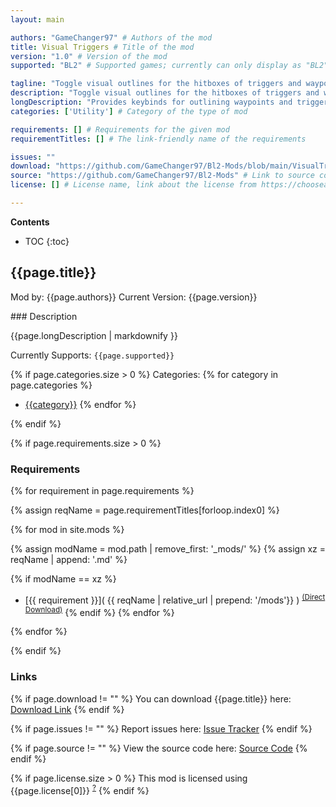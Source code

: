```yaml
---
layout: main

authors: "GameChanger97" # Authors of the mod
title: Visual Triggers # Title of the mod
version: "1.0" # Version of the mod
supported: "BL2" # Supported games; currently can only display as "BL2", "BL2 + TPS", or "TPS"

tagline: "Toggle visual outlines for the hitboxes of triggers and waypoints with the press of a key!" # A short description of the mod itself.
description: "Toggle visual outlines for the hitboxes of triggers and waypoints with the press of a key!" # This is set in order to keep the SEO proper
longDescription: "Provides keybinds for outlining waypoints and triggers with skeleton debug cylinders.\n![Visual Triggers](https://github.com/GameChanger97/Bl2-Mods/blob/main/Borderlands%202%20(32-bit,%20DX9)%209_15_2021%204_17_58%20PM%20(2).png?raw=true) \nBy default '8' will toggle waypoints and '9' will toggle triggers. \nOnce enabled, you can change the keybinds for showing triggers and waypoints in the keybinds menu. \n \nThere is also an option in the mod menu: \n* The number of lines slider allows you to set the number of line segments you want the debug cylinders to draw with from 6 to 50. \n* Note that the more lines, the more accurate the outline will be to the true hitbox so higher settings is recommended." # Description of what the mod can do
categories: ['Utility'] # Category of the type of mod

requirements: [] # Requirements for the given mod
requirementTitles: [] # The link-friendly name of the requirements

issues: ""
download: "https://github.com/GameChanger97/Bl2-Mods/blob/main/VisualTriggers/VisualTriggers.zip?raw=true"
source: "https://github.com/GameChanger97/Bl2-Mods" # Link to source code
license: [] # License name, link about the license from https://choosealicense.com/

---
```

**Contents**
* TOC
{:toc}

## {{page.title}}

Mod by: {{page.authors}}
Current Version: {{page.version}}

<p></p>
### Description

{{page.longDescription | markdownify }}

Currently Supports: `{{page.supported}}`

{% if page.categories.size > 0 %}
Categories:
{% for category in page.categories %}
  * [{{category}}](/types/{{category}})
{% endfor %}
<p></p>
{% endif %}

{% if page.requirements.size > 0 %}
### Requirements

{% for requirement in page.requirements %}

{% assign reqName = page.requirementTitles[forloop.index0] %}

{% for mod in site.mods %}

{% assign modName = mod.path | remove_first: '_mods/' %}
{% assign xz = reqName | append: '.md' %}

{% if modName == xz %}
* [{{ requirement }}]( {{ reqName | relative_url | prepend: '/mods'}} ) <sup>[(Direct Download)]({{mod.download}})</sup>
{% endif %}
{% endfor %}

{% endfor %}
<p></p>
{% endif %}

### Links

{% if page.download != "" %}
You can download {{page.title}} here: [Download Link]({{page.download}})
{% endif %}

{% if page.issues != "" %}
Report issues here: [Issue Tracker]({{page.issues}})
{% endif %}

{% if page.source != "" %}
View the source code here: [Source Code]({{page.source}})
{% endif %}

{% if page.license.size > 0 %}
This mod is licensed using {{page.license[0]}} <sup>[?]({{page.license[1]}})</sup>
{% endif %}

